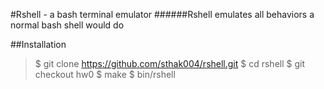 #Rshell - a bash terminal emulator
######Rshell emulates all behaviors a normal bash shell would do

##Installation
> $ git clone https://github.com/sthak004/rshell.git
> $ cd rshell
> $ git checkout hw0
> $ make
> $ bin/rshell
